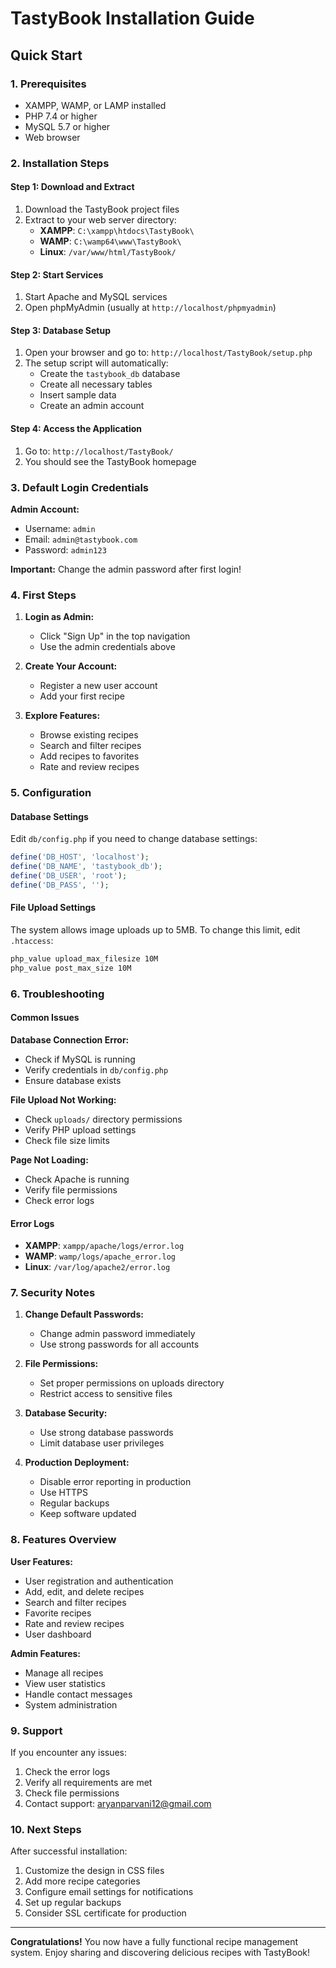 # TastyBook Installation Guide

## Quick Start

### 1. Prerequisites
- XAMPP, WAMP, or LAMP installed
- PHP 7.4 or higher
- MySQL 5.7 or higher
- Web browser

### 2. Installation Steps

#### Step 1: Download and Extract
1. Download the TastyBook project files
2. Extract to your web server directory:
   - **XAMPP**: `C:\xampp\htdocs\TastyBook\`
   - **WAMP**: `C:\wamp64\www\TastyBook\`
   - **Linux**: `/var/www/html/TastyBook/`

#### Step 2: Start Services
1. Start Apache and MySQL services
2. Open phpMyAdmin (usually at `http://localhost/phpmyadmin`)

#### Step 3: Database Setup
1. Open your browser and go to: `http://localhost/TastyBook/setup.php`
2. The setup script will automatically:
   - Create the `tastybook_db` database
   - Create all necessary tables
   - Insert sample data
   - Create an admin account

#### Step 4: Access the Application
1. Go to: `http://localhost/TastyBook/`
2. You should see the TastyBook homepage

### 3. Default Login Credentials

**Admin Account:**
- Username: `admin`
- Email: `admin@tastybook.com`
- Password: `admin123`

**Important:** Change the admin password after first login!

### 4. First Steps

1. **Login as Admin:**
   - Click "Sign Up" in the top navigation
   - Use the admin credentials above

2. **Create Your Account:**
   - Register a new user account
   - Add your first recipe

3. **Explore Features:**
   - Browse existing recipes
   - Search and filter recipes
   - Add recipes to favorites
   - Rate and review recipes

### 5. Configuration

#### Database Settings
Edit `db/config.php` if you need to change database settings:

```php
define('DB_HOST', 'localhost');
define('DB_NAME', 'tastybook_db');
define('DB_USER', 'root');
define('DB_PASS', '');
```

#### File Upload Settings
The system allows image uploads up to 5MB. To change this limit, edit `.htaccess`:

```apache
php_value upload_max_filesize 10M
php_value post_max_size 10M
```

### 6. Troubleshooting

#### Common Issues

**Database Connection Error:**
- Check if MySQL is running
- Verify credentials in `db/config.php`
- Ensure database exists

**File Upload Not Working:**
- Check `uploads/` directory permissions
- Verify PHP upload settings
- Check file size limits

**Page Not Loading:**
- Check Apache is running
- Verify file permissions
- Check error logs

#### Error Logs
- **XAMPP**: `xampp/apache/logs/error.log`
- **WAMP**: `wamp/logs/apache_error.log`
- **Linux**: `/var/log/apache2/error.log`

### 7. Security Notes

1. **Change Default Passwords:**
   - Change admin password immediately
   - Use strong passwords for all accounts

2. **File Permissions:**
   - Set proper permissions on uploads directory
   - Restrict access to sensitive files

3. **Database Security:**
   - Use strong database passwords
   - Limit database user privileges

4. **Production Deployment:**
   - Disable error reporting in production
   - Use HTTPS
   - Regular backups
   - Keep software updated

### 8. Features Overview

**User Features:**
- User registration and authentication
- Add, edit, and delete recipes
- Search and filter recipes
- Favorite recipes
- Rate and review recipes
- User dashboard

**Admin Features:**
- Manage all recipes
- View user statistics
- Handle contact messages
- System administration

### 9. Support

If you encounter any issues:

1. Check the error logs
2. Verify all requirements are met
3. Check file permissions
4. Contact support: aryanparvani12@gmail.com

### 10. Next Steps

After successful installation:

1. Customize the design in CSS files
2. Add more recipe categories
3. Configure email settings for notifications
4. Set up regular backups
5. Consider SSL certificate for production

---

**Congratulations!** You now have a fully functional recipe management system. Enjoy sharing and discovering delicious recipes with TastyBook!

